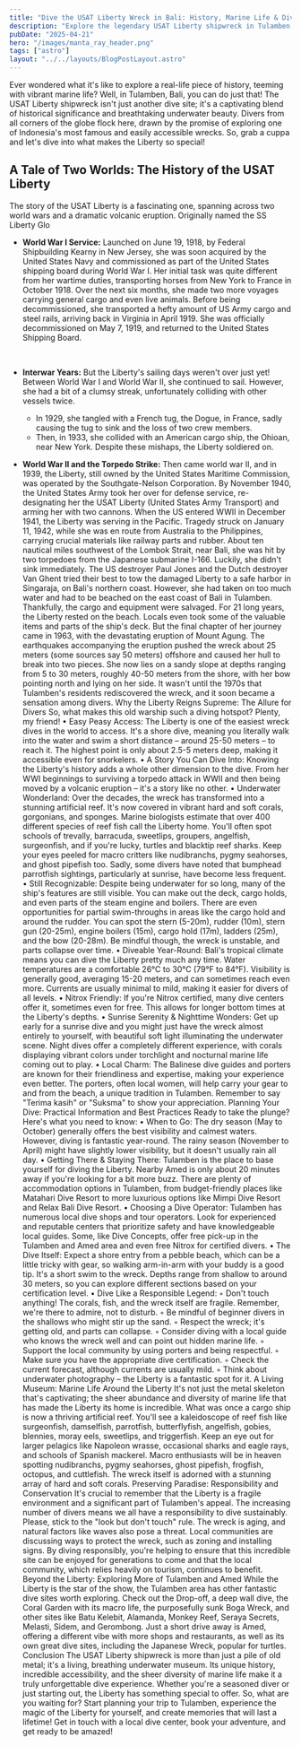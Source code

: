 ```yaml
---
title: "Dive the USAT Liberty Wreck in Bali: History, Marine Life & Dive Guide"
description: "Explore the legendary USAT Liberty shipwreck in Tulamben, Bali! Discover its fascinating WWII history, incredible marine biodiversity, and get essential tips for planning your unforgettable dive."
pubDate: "2025-04-21"
hero: "/images/manta_ray_header.png"
tags: ["astro"]
layout: "../../layouts/BlogPostLayout.astro"
---
```


<p>
Ever wondered what it's like to explore a real-life piece of history, teeming with vibrant marine life? Well, in Tulamben, Bali, you can do just that! The USAT Liberty shipwreck isn't just another dive site; it's a captivating blend of historical significance and breathtaking underwater beauty. Divers from all corners of the globe flock here, drawn by the promise of exploring one of Indonesia's most famous and easily accessible wrecks. So, grab a cuppa and let's dive into what makes the Liberty so special!
</p>

<h2>A Tale of Two Worlds: The History of the USAT Liberty</h2>
<p>
The story of the USAT Liberty is a fascinating one, spanning across two world wars and a dramatic volcanic eruption. Originally named the SS Liberty Glo
</p>

* **World War I Service:** Launched on June 19, 1918, by Federal Shipbuilding Kearny in New Jersey, she was soon acquired by the       
United States Navy and commissioned as part of the United States shipping board during World War I.
Her initial task was quite different from her wartime duties, transporting horses from New York to France in October 1918. Over the next six months, she made two more voyages carrying general cargo and even live animals. Before being decommissioned, she transported a hefty amount of US Army cargo and steel rails, arriving back in Virginia in April 1919. She was officially decommissioned on May 7, 1919, and returned to the United States Shipping Board.  
<br>

* **Interwar Years:** But the Liberty's sailing days weren't over just yet! Between World War I and World War II, she continued to sail. However, she had a bit of a clumsy streak, unfortunately colliding with other vessels twice.
    * In 1929, she tangled with a French tug, the Dogue, in France, sadly causing the tug to sink and the loss of two crew members. 
    * Then, in 1933, she collided with an American cargo ship, the Ohioan, near New York. Despite these mishaps, the Liberty soldiered on.
    
* **World War II and the Torpedo Strike:** Then came world war II, and in 1939, the Liberty, still owned by the United States Maritime Commission, was operated by the Southgate-Nelson Corporation. By November 1940, the United States Army took her over for defense service, re-designating her the USAT Liberty (United States Army Transport) and arming her with two cannons. When the US entered WWII in December 1941, the Liberty was serving in the Pacific.
Tragedy struck on January 11, 1942, while she was en route from Australia to the Philippines, carrying crucial materials like railway parts and rubber. About ten nautical miles southwest of the Lombok Strait, near Bali, she was hit by two torpedoes from the Japanese submarine I-166. Luckily, she didn't sink immediately.
The US destroyer Paul Jones and the Dutch destroyer Van Ghent tried their best to tow the damaged Liberty to a safe harbor in Singaraja, on Bali's northern coast. However, she had taken on too much water and had to be beached on the east coast of Bali in Tulamben. Thankfully, the cargo and equipment were salvaged.
For 21 long years, the Liberty rested on the beach. Locals even took some of the valuable items and parts of the ship's deck. But the final chapter of her journey came in 1963, with the devastating eruption of Mount Agung. The earthquakes accompanying the eruption pushed the wreck about 25 meters (some sources say 50 meters) offshore and caused her hull to break into two pieces. She now lies on a sandy slope at depths ranging from 5 to 30 meters, roughly 40-50 meters from the shore, with her bow pointing north and lying on her side. It wasn't until the 1970s that Tulamben's residents rediscovered the wreck, and it soon became a sensation among divers.
Why the Liberty Reigns Supreme: The Allure for Divers
So, what makes this old warship such a diving hotspot? Plenty, my friend!
•
Easy Peasy Access: The Liberty is one of the easiest wreck dives in the world to access. It's a shore dive, meaning you literally walk into the water and swim a short distance – around 25-50 meters – to reach it. The highest point is only about 2.5-5 meters deep, making it accessible even for snorkelers.
•
A Story You Can Dive Into: Knowing the Liberty's history adds a whole other dimension to the dive. From her WWI beginnings to surviving a torpedo attack in WWII and then being moved by a volcanic eruption – it's a story like no other.
•
Underwater Wonderland: Over the decades, the wreck has transformed into a stunning artificial reef. It's now covered in vibrant hard and soft corals, gorgonians, and sponges. Marine biologists estimate that over 400 different species of reef fish call the Liberty home. You'll often spot schools of trevally, barracuda, sweetlips, groupers, angelfish, surgeonfish, and if you're lucky, turtles and blacktip reef sharks. Keep your eyes peeled for macro critters like nudibranchs, pygmy seahorses, and ghost pipefish too. Sadly, some divers have noted that bumphead parrotfish sightings, particularly at sunrise, have become less frequent.
•
Still Recognizable: Despite being underwater for so long, many of the ship's features are still visible. You can make out the deck, cargo holds, and even parts of the steam engine and boilers. There are even opportunities for partial swim-throughs in areas like the cargo hold and around the rudder. You can spot the stern (5-20m), rudder (10m), stern gun (20-25m), engine boilers (15m), cargo hold (17m), ladders (25m), and the bow (20-28m). Be mindful though, the wreck is unstable, and parts collapse over time.
•
Diveable Year-Round: Bali's tropical climate means you can dive the Liberty pretty much any time. Water temperatures are a comfortable 26°C to 30°C (79°F to 84°F). Visibility is generally good, averaging 15-20 meters, and can sometimes reach even more. Currents are usually minimal to mild, making it easier for divers of all levels.
•
Nitrox Friendly: If you're Nitrox certified, many dive centers offer it, sometimes even for free. This allows for longer bottom times at the Liberty's depths.
•
Sunrise Serenity & Nighttime Wonders: Get up early for a sunrise dive and you might just have the wreck almost entirely to yourself, with beautiful soft light illuminating the underwater scene. Night dives offer a completely different experience, with corals displaying vibrant colors under torchlight and nocturnal marine life coming out to play.
•
Local Charm: The Balinese dive guides and porters are known for their friendliness and expertise, making your experience even better. The porters, often local women, will help carry your gear to and from the beach, a unique tradition in Tulamben. Remember to say "Terima kasih" or "Suksma" to show your appreciation.
Planning Your Dive: Practical Information and Best Practices
Ready to take the plunge? Here's what you need to know:
•
When to Go: The dry season (May to October) generally offers the best visibility and calmest waters. However, diving is fantastic year-round. The rainy season (November to April) might have slightly lower visibility, but it doesn't usually rain all day.
•
Getting There & Staying There: Tulamben is the place to base yourself for diving the Liberty. Nearby Amed is only about 20 minutes away if you're looking for a bit more buzz. There are plenty of accommodation options in Tulamben, from budget-friendly places like Matahari Dive Resort to more luxurious options like Mimpi Dive Resort and Relax Bali Dive Resort.
•
Choosing a Dive Operator: Tulamben has numerous local dive shops and tour operators. Look for experienced and reputable centers that prioritize safety and have knowledgeable local guides. Some, like Dive Concepts, offer free pick-up in the Tulamben and Amed area and even free Nitrox for certified divers.
•
The Dive Itself: Expect a shore entry from a pebble beach, which can be a little tricky with gear, so walking arm-in-arm with your buddy is a good tip. It's a short swim to the wreck. Depths range from shallow to around 30 meters, so you can explore different sections based on your certification level.
•
Dive Like a Responsible Legend:
◦
Don't touch anything! The corals, fish, and the wreck itself are fragile. Remember, we're there to admire, not to disturb.
◦
Be mindful of beginner divers in the shallows who might stir up the sand.
◦
Respect the wreck; it's getting old, and parts can collapse.
◦
Consider diving with a local guide who knows the wreck well and can point out hidden marine life.
◦
Support the local community by using porters and being respectful.
◦
Make sure you have the appropriate dive certification.
◦
Check the current forecast, although currents are usually mild.
◦
Think about underwater photography – the Liberty is a fantastic spot for it.
A Living Museum: Marine Life Around the Liberty
It's not just the metal skeleton that's captivating; the sheer abundance and diversity of marine life that has made the Liberty its home is incredible. What was once a cargo ship is now a thriving artificial reef. You'll see a kaleidoscope of reef fish like surgeonfish, damselfish, parrotfish, butterflyfish, angelfish, gobies, blennies, moray eels, sweetlips, and triggerfish. Keep an eye out for larger pelagics like Napoleon wrasse, occasional sharks and eagle rays, and schools of Spanish mackerel. Macro enthusiasts will be in heaven spotting nudibranchs, pygmy seahorses, ghost pipefish, frogfish, octopus, and cuttlefish. The wreck itself is adorned with a stunning array of hard and soft corals.
Preserving Paradise: Responsibility and Conservation
It's crucial to remember that the Liberty is a fragile environment and a significant part of Tulamben's appeal. The increasing number of divers means we all have a responsibility to dive sustainably. Please, stick to the "look but don't touch" rule. The wreck is aging, and natural factors like waves also pose a threat. Local communities are discussing ways to protect the wreck, such as zoning and installing signs. By diving responsibly, you're helping to ensure that this incredible site can be enjoyed for generations to come and that the local community, which relies heavily on tourism, continues to benefit.
Beyond the Liberty: Exploring More of Tulamben and Amed
While the Liberty is the star of the show, the Tulamben area has other fantastic dive sites worth exploring. Check out the Drop-off, a deep wall dive, the Coral Garden with its macro life, the purposefully sunk Boga Wreck, and other sites like Batu Kelebit, Alamanda, Monkey Reef, Seraya Secrets, Melasti, Sidem, and Gerombong. Just a short drive away is Amed, offering a different vibe with more shops and restaurants, as well as its own great dive sites, including the Japanese Wreck, popular for turtles.
Conclusion
The USAT Liberty shipwreck is more than just a pile of old metal; it's a living, breathing underwater museum. Its unique history, incredible accessibility, and the sheer diversity of marine life make it a truly unforgettable dive experience. Whether you're a seasoned diver or just starting out, the Liberty has something special to offer. So, what are you waiting for? Start planning your trip to Tulamben, experience the magic of the Liberty for yourself, and create memories that will last a lifetime! Get in touch with a local dive center, book your adventure, and get ready to be amazed!